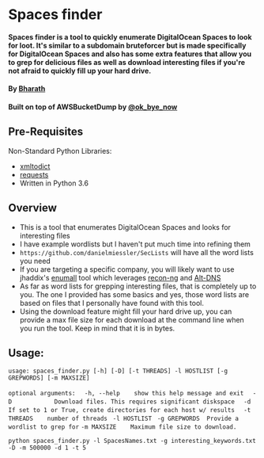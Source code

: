 # Spaces finder

 #### Spaces finder is a tool to quickly enumerate DigitalOcean Spaces to look for loot. It's similar to a subdomain bruteforcer but is made specifically for DigitalOcean Spaces and also has some extra features that allow you to grep for delicious files as well as download interesting files if you're not afraid to quickly fill up your hard drive.
 #### By [Bharath](https://twitter.com/yamakira_)
 #### Built on top of AWSBucketDump by [@ok_bye_now](https://twitter.com/ok_bye_now)

## Pre-Requisites
Non-Standard Python Libraries:

- [xmltodict](https://pypi.python.org/pypi/xmltodict)
- [requests](docs.python-requests.org/)
- Written in Python 3.6

## Overview

- This is a tool that enumerates DigitalOcean Spaces and looks for interesting files 
- I have example wordlists but I haven't put much time into refining them
- `https://github.com/danielmiessler/SecLists` will have all the word lists you need
- If you are targeting a specific company, you will likely want to use jhaddix's [enumall](https://github.com/jhaddix/domain) tool which leverages [recon-ng](https://bitbucket.org/LaNMaSteR53/recon-ng) and [Alt-DNS](https://github.com/infosec-au/altdns) 
- As far as word lists for grepping interesting files, that is completely up to you. The one I provided has some basics and yes, those word lists are based on files that I personally have found with this tool.
- Using the download feature might fill your hard drive up, you can provide a max file size for each download at the command line when you run the tool. Keep in mind that it is in bytes.


## Usage:

`usage: spaces_finder.py [-h] [-D] [-t THREADS] -l HOSTLIST [-g GREPWORDS] [-m MAXSIZE]`

`optional arguments:`
`  -h, --help    show this help message and exit`
`  -D            Download files. This requires significant diskspace`
`  -d            If set to 1 or True, create directories for each host w/ results`
`  -t THREADS    number of threads`
 ` -l HOSTLIST`
 ` -g GREPWORDS  Provide a wordlist to grep for`
  `-m MAXSIZE    Maximum file size to download.`
  
 `python spaces_finder.py -l SpacesNames.txt -g interesting_keywords.txt -D -m 500000 -d 1 -t 5`
